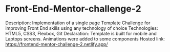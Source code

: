 # Front-End-Mentor-challenge-2
Description: Implementation of a single page Template Challenge for improving Front End skills using any technology of choice
Technologies: HTML5, CSS3, Flexbox, Git
Declaration: Template is built for mobile and Laptops screens. Animations were added to some components
Hosted link: https://frontend-mentor-challenge-2.netlify.app/
